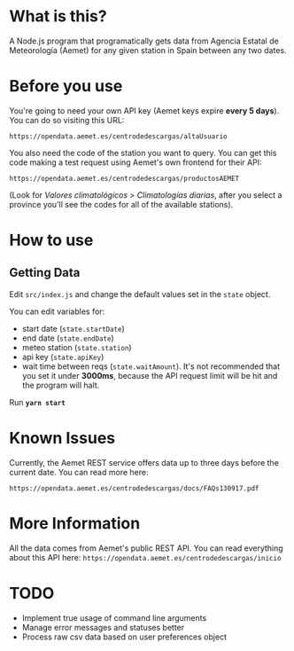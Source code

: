# What is this?
A Node.js program that programatically gets data from Agencia Estatal de Meteorología (Aemet) for any given station in Spain between any two dates. 

# Before you use

You're going to need your own API key (Aemet keys expire **every 5 days**). You can do so visiting this URL:

`https://opendata.aemet.es/centrodedescargas/altaUsuario`

You also need the code of the station you want to query. You can get this code making a test request using Aemet's own frontend for their API:

`https://opendata.aemet.es/centrodedescargas/productosAEMET`

(Look for *Valores climatológicos > Climatologías diarias*, after you select a province you'll see the codes for all of the available stations).

# How to use

## Getting Data
Edit `src/index.js` and change the default values set in the `state` object.

You can edit variables for:
  - start date (`state.startDate`)
  - end date (`state.endDate`)
  - meteo station (`state.station`)
  - api key (`state.apiKey`)
  - wait time between reqs (`state.waitAmount`). It's not recommended that you set it under **3000ms**, because the API request limit will be hit and the program will halt.  

Run **`yarn start`**

# Known Issues
Currently, the Aemet REST service offers data up to three days before the current date. You can read more here:

  `https://opendata.aemet.es/centrodedescargas/docs/FAQs130917.pdf`

# More Information
All the data comes from Aemet's public REST API. You can read everything about this API here:
  `https://opendata.aemet.es/centrodedescargas/inicio`

# TODO
- Implement true usage of command line arguments
- Manage error messages and statuses better
- Process raw csv data based on user preferences object
